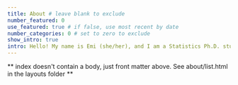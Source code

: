 ```yaml
---
title: About # leave blank to exclude
number_featured: 0 
use_featured: true # if false, use most recent by date
number_categories: 0 # set to zero to exclude
show_intro: true
intro: Hello! My name is Emi (she/her), and I am a Statistics Ph.D. student and Dean's Distinguished Graduate Fellow at Penn State. I completed my bachelor's degree in Mathematics at UC Irvine in 2024. <br><br> I have research experiences in diverse area of fields including applied mathematics, statistics, medicine, and education. Currently, my research areas involve statistics education and statistical network science. My goal is to contribute to the rapid-growing field of data science by providing tools that are both efficient and accessible. <br><br> In addition to my research work, I've actively participated in organizations like [Data @ UCI](https://www.dataatuci.com/), [Undergraduate Mathematics Committee](https://facesinmathematics.weebly.com/), and [Math CEO](https://sites.ps.uci.edu/mathceo/) where I nurtured my passion for growing and improving the communities for mathematics and data sciences. Outside of academics, I enjoy running, climbing, and trying out fun vegan food.
---
```


** index doesn't contain a body, just front matter above.
See about/list.html in the layouts folder **